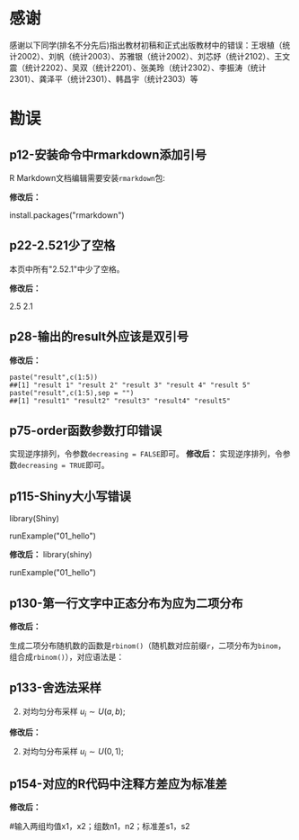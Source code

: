 # 感谢

感谢以下同学(排名不分先后)指出教材初稿和正式出版教材中的错误：王垠植（统计2002）、刘帆（统计2003）、苏雅银（统计2002）、刘芯妤（统计2102）、王文震（统计2202）、吴双（统计2201）、张美玲（统计2302）、李振涛（统计2301）、龚泽平（统计2301）、韩昌宇（统计2303）等

# 勘误

## p12-安装命令中rmarkdown添加引号
R Markdown文档编辑需要安装`rmarkdown`包:

**修改后：**

install.packages("rmarkdown")
## p22-2.521少了空格
本页中所有"2.52.1"中少了空格。

**修改后：**

2.5 2.1

## p28-输出的result外应该是双引号
**修改后：**

```{r eval=FALSE, tidy=TRUE}
paste("result",c(1:5))
##[1] "result 1" "result 2" "result 3" "result 4" "result 5"
paste("result",c(1:5),sep = "")
##[1] "result1" "result2" "result3" "result4" "result5"
```

## p75-order函数参数打印错误
实现逆序排列，令参数`decreasing = FALSE`即可。
**修改后：**
实现逆序排列，令参数`decreasing = TRUE`即可。

## p115-Shiny大小写错误

library(Shiny)

runExample("01_hello")

**修改后：**
library(shiny)

runExample("01_hello")

## p130-第一行文字中正态分布为应为二项分布
**修改后：**

生成二项分布随机数的函数是`rbinom()`（随机数对应前缀`r`，二项分布为`binom`，组合成`rbinom()`），对应语法是：

## p133-舍选法采样

2. 对均匀分布采样 $u_i\sim U(a,b)$;
    
**修改后：**

2. 对均匀分布采样 $u_i\sim U(0,1)$;

## p154-对应的R代码中注释方差应为标准差
**修改后：**

#输入两组均值x1，x2；组数n1，n2；标准差s1，s2
